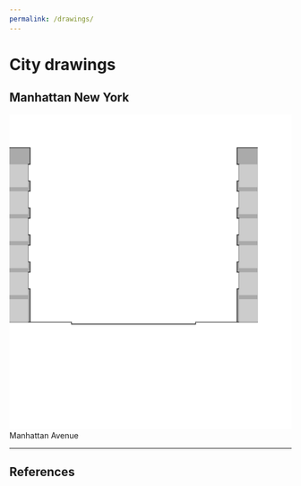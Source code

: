 ```yaml
---
permalink: /drawings/
---
```

# City drawings


## <a name="manhattan"></a>Manhattan New York

![Manhattan Avenue](svg/drawings/manhattan_ave.svg "Manhattan Avenue")
Manhattan Avenue



---

## <a name="references"></a>References




